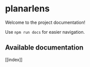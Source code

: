 # planarlens

Welcome to the project documentation!

Use `npm run docs` for easier navigation.

## Available documentation

[[index]]
